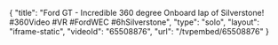 {
    "title": "Ford GT - Incredible 360 degree Onboard lap of Silverstone! #360Video #VR #FordWEC #6hSilverstone",
    "type": "solo",
    "layout": "iframe-static",
    "videoId": "65508876",
    "url": "\/tvpembed\/65508876"
}